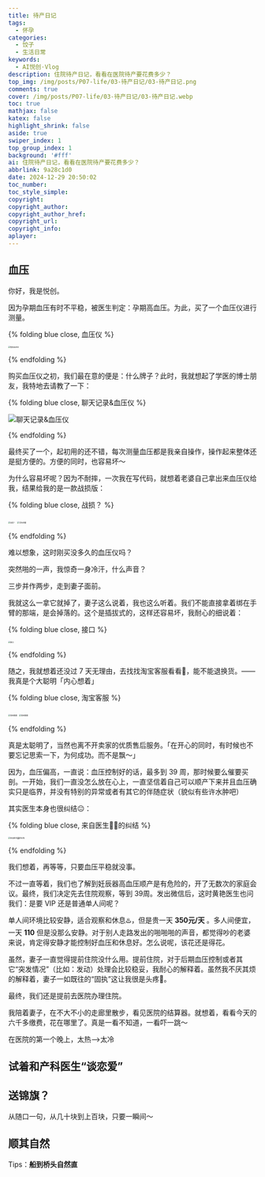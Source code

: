 ```yaml
---
title: 待产日记
tags:
  - 怀孕
categories:
  - 饺子
  - 生活日常
keywords:
  - AI悦创·Vlog
description: 住院待产日记，看看在医院待产要花费多少？
top_img: /img/posts/P07-life/03-待产日记/03-待产日记.png
comments: true
cover: /img/posts/P07-life/03-待产日记/03-待产日记.webp
toc: true
mathjax: false
katex: false
highlight_shrink: false
aside: true
swiper_index: 1
top_group_index: 1
background: '#fff'
ai: 住院待产日记，看看在医院待产要花费多少？
abbrlink: 9a28c1d0
date: 2024-12-29 20:50:02
toc_number:
toc_style_simple:
copyright:
copyright_author:
copyright_author_href:
copyright_url:
copyright_info:
aplayer:
---
```


## 血压

你好，我是悦创。

因为孕期血压有时不平稳，被医生判定：孕期高血压。为此，买了一个血压仪进行测量。

{% folding blue close, 血压仪 %}

<img src="03-待产日记/image.png" alt="鱼跃血压仪" style="zoom:25%">

{% endfolding %}

购买血压仪之初，我们最在意的便是：什么牌子？此时，我就想起了学医的博士朋友，我特地去请教了一下：

{% folding blue close, 聊天记录&血压仪 %}

![聊天记录&血压仪](03-待产日记/image-1.png)

{% endfolding %}

最终买了一个，起初用的还不错，每次测量血压都是我亲自操作，操作起来整体还是挺方便的。方便的同时，也容易坏～

为什么容易坏呢？因为不耐摔，一次我在写代码，就想着老婆自己拿出来血压仪给我，结果给我的是一款战损版：

{% folding blue close, 战损？ %}

<img src="03-待产日记/image-3.png" alt="战损！" style="zoom:25%">

<img src="03-待产日记/image-2.png" alt="实际测量" style="zoom:25%">

{% endfolding %}

难以想象，这时刚买没多久的血压仪吗？

突然啪的一声，我惊奇一身冷汗，什么声音？

三步并作两步，走到妻子面前。

我就这么一拿它就掉了，妻子这么说着，我也这么听着。我们不能直接拿着绑在手臂的那端，是会掉落的。这个是插拔式的，这样还容易坏，我耐心的细说着：

{% folding blue close, 接口 %}

<img src="03-待产日记/image-4.png" alt="接口" style="zoom:25%">

{% endfolding %}

随之，我就想着还没过 7 天无理由，去找找淘宝客服看看👀，能不能退换货。——我真是个大聪明「内心想着」


{% folding blue close, 淘宝客服 %}

<img src="03-待产日记/image-5.png" alt="淘宝客服" style="zoom:25%">


<img src="03-待产日记/image-6.png" alt="淘宝客服" style="zoom:25%">


{% endfolding %}

真是太聪明了，当然也离不开卖家的优质售后服务。「在开心的同时，有时候也不要忘记思索一下，为何成功。而不是飘～」

因为，血压偏高，一直说：血压控制好的话，最多到 39 周，那时候要么催要买剖。一开始，我们一直没怎么放在心上，一直坚信着自己可以顺产下来并且血压确实只是临界，并没有特别的异常或者有其它的伴随症状（貌似有些许水肿吧）

其实医生本身也很纠结😐：

{% folding blue close, 来自医生🧑‍⚕️的纠结 %}

<img src="03-待产日记/image-7.png" alt="来自医生🧑‍⚕️的纠结" style="zoom:25%">

{% endfolding %}

我们想着，再等等，只要血压平稳就没事。

不过一直等着，我们也了解到妊辰器高血压顺产是有危险的，开了无数次的家庭会议。最终，我们决定先去住院观察，等到 39周。发出微信后，这时黄艳医生也问我们：是要 VIP 还是普通单人间呢？

单人间环境比较安静，适合观察和休息♨️，但是贵一天 **350元/天** 。多人间便宜，一天 **110** 但是没那么安静。对于别人走路发出的啪啪啪的声音，都觉得吵的老婆来说，肯定得安静才能控制好血压和休息好。怎么说呢，该花还是得花。

虽然，妻子一直觉得提前住院没什么用。提前住院，对于后期血压控制或者其它“突发情况”（比如：发动）处理会比较稳妥，我耐心的解释着。虽然我不厌其烦的解释着，妻子一如既往的“固执”这让我很是头疼🤕。

最终，我们还是提前去医院办理住院。




我陪着妻子，在不大不小的走廊里散步，看见医院的结算器。就想着，看看今天的六千多缴费，花在哪里了。真是一看不知道，一看吓一跳～



在医院的第一个晚上，太热——>太冷


## 试着和产科医生“谈恋爱”


## 送锦旗？

从随口一句，从几十块到上百块，只要一瞬间～

## 顺其自然

Tips：**船到桥头自然直**


